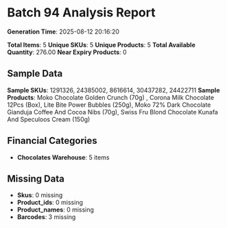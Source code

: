 # Batch 94 Analysis Report

**Generation Time**: 2025-08-12 20:16:20

**Total Items**: 5
**Unique SKUs**: 5
**Unique Products**: 5
**Total Available Quantity**: 276.00
**Near Expiry Products**: 0

## Sample Data
**Sample SKUs**: 1291326, 24385002, 8616614, 30437282, 24422711
**Sample Products**: Moko Chocolate Golden Crunch (70g) , Corona Milk Chocolate 12Pcs (Box), Lite Bite Power Bubbles (250g), Moko 72% Dark Chocolate Gianduja Coffee And Cocoa Nibs (70g), Swiss Fru Blond Chocolate Kunafa And Speculoos Cream (150g)

## Financial Categories
- **Chocolates Warehouse**: 5 items

## Missing Data
- **Skus**: 0 missing
- **Product_ids**: 0 missing
- **Product_names**: 0 missing
- **Barcodes**: 3 missing
